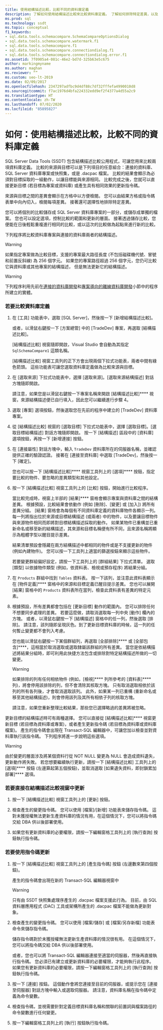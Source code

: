 ```yaml
---
title: 使用結構描述比較，比較不同的資料庫定義
description: 了解如何使用結構描述比較來比較資料庫定義。 了解如何排除特定差異，以及更新目標或建立更新指令碼。
ms.prod: sql
ms.technology: ssdt
ms.topic: conceptual
f1_keywords:
- sql.data.tools.schemacompare.SchemaCompareOptionsDialog
- sql.data.tools.schemacompare.watermark.f1
- sql.data.tools.schemacompare.f1
- sql.data.tools.schemacompare.connectiondialog.f1
- sql.data.tools.schemacompare.connectiondialog.error.f1
ms.assetid: 7f0905a4-081c-46e2-bd7d-325b63e5c675
author: markingmyname
ms.author: maghan
ms.reviewer: “”
ms.custom: seo-lt-2019
ms.date: 02/09/2017
ms.openlocfilehash: 2347297adfbc9d4df88c7df32fffefa4990010d8
ms.sourcegitcommit: f7ac1976d4bfa224332edd9ef2f4377a4d55a2c9
ms.translationtype: HT
ms.contentlocale: zh-TW
ms.lasthandoff: 07/02/2020
ms.locfileid: "85895827"
---
```

# <a name="how-to-use-schema-compare-to-compare-different-database-definitions"></a>如何：使用結構描述比較，比較不同的資料庫定義

SQL Server Data Tools (SSDT) 包含結構描述比較公用程式，可讓您用來比較兩項資料庫定義。  比較的來源與目標可以是下列項目的任意組合：連接的資料庫、SQL Server 資料庫專案或快照集，或是 .dacpac 檔案。  比較的結果會顯示為必須對目標採取的一組動作，以讓目標能與來源相同。  比較完成之後，您就可以直接更新目標 (若目標為專案或資料庫) 或產生具有相同效果的更新指令碼。  
  
來源與目標之間的差異會顯示在方格中以方便檢閱。  您可以由結果方格或指令碼表單中向內切入，檢閱每項差異。  接著還可選擇性地排除特定差異。  
  
您可以將個別的比較儲存成 SQL Server 資料庫專案的一部分，或儲存成單獨的檔案。  您也可以設定選項，控制比較的範圍和更新的層面。  接著透過儲存比較，您便能在日後輕鬆重複進行相同的比較，或以這次的比較做為起點來進行新的比較。  
  
下列程序將比較資料庫專案與連接的資料庫兩者的結構描述。  
  
> [!WARNING]  
> 如果指定專案做為比較目標，支援的專案最大路徑長度 (不包括磁碟機代號、冒號和前置反斜線) 為 256 個字元。 如果您的專案路徑超過 256 個字元，您仍可比較它與資料庫或其他專案的結構描述， 但是無法更新它的結構描述。  
  
> [!WARNING]  
> 下列程序利用先前在[連接的資料庫開發](../ssdt/connected-database-development.md)和[專案導向的離線資料庫開發](../ssdt/project-oriented-offline-database-development.md)小節中的程序所建立的實體。  
  
### <a name="to-compare-database-definitions"></a>若要比較資料庫定義  
  
1.  在 [工具] 功能表中，選取 [SQL Server]，然後按一下 [新增結構描述比較]。  
  
    或者，以滑鼠右鍵按一下 [方案總管] 中的 [TradeDev] 專案，再選取 [結構描述比較]。  
  
    [結構描述比較] 視窗隨即開啟，Visual Studio 會自動為其指定 `SqlSchemaCompare1` 這類名稱。  
  
    [結構描述比較] 視窗工具列的正下方會出現兩個下拉式功能表，兩者中間有綠色箭頭。 這些功能表可讓您選取資料庫定義做為比較來源與目標。  
  
2.  在 [選取來源] 下拉式功能表中，選擇 [選取來源]。[選取來源結構描述] 對話方塊隨即開啟。  
  
    請注意，如果您是以滑鼠右鍵按一下專案名稱來開啟 [結構描述比較]**** 視窗，來源結構描述便已自行填入，因此您可以繼續進行步驟 4。  
  
3.  選取 [專案] 選項按鈕，然後選取您在先前的程序中建立的 [TradeDev] 資料庫專案。  
  
4.  從 [結構描述比較] 視窗的 [選取目標] 下拉式功能表中，選擇 [選取目標]。[選取目標結構描述] 對話方塊隨即開啟。 按一下 [結構描述] 區段中的 [資料庫] 選項按鈕，再按一下 [新增連接] 按鈕。  
  
5.  在 [連接屬性] 對話方塊中，輸入 `TradeDev` 資料庫所在的伺服器名稱，並確認提供正確的驗證認證。 接著在 [連接至資料庫] 中選取 [TradeDev]，然後按一下 [確定]。  
  
    您也可以按一下 [結構描述比較]**** 視窗工具列上的 [選項]**** 按鈕，指定要比較的物件、要忽略的差異類型和其他設定。  
  
6.  按一下 [結構描述比較] 視窗工具列上的 [比較] 按鈕，開始進行比較程序。  
  
    當比較完成時，視窗上半部的 [結果]**** 窗格會顯示專案與資料庫之間的結構差異。 根據預設，比較結果會依動作 (例如 [刪除]、[變更] 或 [加入]) 將所有差異分組。 [結果] 窗格會為每個有不同資料庫定義的資料庫物件各顯示一列。 每一列將指出位於來源或目標結構描述 (或兩者) 中的物件，以及要讓目標物件與來源物件相同而即將對目標結構描述採取的動作。  如果某物件已重構並已重新命名或移至新的結構描述，其來源和目標名稱便有所不同，且來源名稱將顯示為粗體字型以醒目提示差異。  
  
    結果清單預設會隱藏在兩方結構描述中都相同的物件或是不支援更新的物件 (例如內建物件)。  您可以按一下工具列上適當的篩選按鈕來顯示這些物件。  
  
    若要變更群組偏好設定，請按一下工具列上的 [群組結果] 下拉式清單。  選取 [類型] 以依據物件類型 (例如，依資料表、檢視或預存程序) 將結果分組。  
  
7.  在 `Products` 群組中找到 `Tables` 資料表。 按一下該列，並注意此資料表顯示在 [物件定義]**** 窗格中的來源和目標定義已醒目提示差異。 您也可以展開 [結果] 窗格中的 `Products` 資料表所在當列，檢查此資料表有差異的特定元素。  
  
8.  根據預設，所有差異都會包括在 [更新目標] 動作的範圍內。 您可以排除任何不想要同步處理的差異。 若要這麼做，請取消選取每一列中央 [動作] 欄內的方塊。 或者，以滑鼠右鍵按一下 [結構描述] 窗格中的任一列，然後選取 [排除]。 請注意，該列隨即呈現灰色。到了更新目標資料庫的時候，這一列的任何暫止變更都不會列入考慮。  
  
    您也能以滑鼠右鍵按一下某個群組列，再選取 [全部排除]**** 或 [全部包含]****，這相當於取消選取或選取隸屬該群組的所有差異。 當您是依結構描述將結果分組時，即可利用此快捷方法包含或排除對特定結構描述所做的一切變更。  
  
    > [!WARNING]  
    > 如果排除的列有任何相依物件 (例如，[檢視]**** 列所參考的 [資料表]**** 列)，將會停用該排除的列，但不會清除其核取方塊。 只有取消選取相依於該列的所有各列後，才會取消選取該列。 此外，如果某一列已重構 (重新命名或移至其他結構描述)，則會停用該列及其所有相依子列的核取方塊。  
    >   
    > 請注意，如果您重新整理比較結果，那些您已選擇略過的差異將被忽略。  
  
更新目標的結構描述時可有兩種選擇。 您可以直接從 [結構描述比較]**** 視窗更新目標 (若目標為資料庫或專案)，或者產生更新指令碼 (若目標為資料庫或資料庫檔案)。  產生的指令碼會出現在 Transact\-SQL 編輯器中，可讓您加以檢查並對資料庫執行該指令碼。 下列程序將進一步說明這些選項。  
  
> [!WARNING]  
> 由於變更的層面涉及將某個資料行從 NOT NULL 變更為 NULL 會造成資料遺失，更新動作將失敗。 若您想要繼續執行更新，請按一下 [結構描述比較] 工具列上的 [選項]**** 按鈕 (左邊算起第五個按鈕)，並取消選取 [如果遺失資料，即封鎖累加部署]**** 選項。  
  
### <a name="to-update-directly-in-the-schema-compare-window"></a>若要直接在結構描述比較視窗中更新  
  
1.  按一下 [結構描述比較] 視窗工具列上的 [更新] 按鈕。  
  
2.  檢查產生的變更指令碼。 您可以使用 [檔案]/[新增] 功能表來儲存指令碼。 這對未獲授權無法更新生產資料庫的情況有用，在這個情況下，您可以將指令碼交給 DBA 供以後部署使用。  
  
3.  如果您有更新資料庫的必要權限，請按一下編輯窗格工具列上的 [執行查詢] 按鈕執行指令碼。  
  
### <a name="to-update-by-script"></a>若要使用指令碼更新  
  
1.  按一下 [結構描述比較] 視窗工具列上的 [產生指令碼] 按鈕 (左邊數來第四個按鈕)。  
  
    產生的指令碼會出現在新的 Transact\-SQL 編輯器視窗中  
  
    > [!WARNING]  
    > 只有由 SSDT 快照集處理序產生的 .dacpac 檔案支援此行為。  目前，由 SQL 資料層應用程式 (DAC) 工具或架構所產生的 .dacpac 檔案不能做為更新對象。  
  
2.  檢查產生的變更指令碼。 您可以使用 [檔案/儲存] 或 [檔案/另存新檔] 功能表命令來儲存指令碼。  
  
    儲存指令碼對於未獲授權無法更新生產資料庫的情況很有用。 在這個情況下，您可以將指令碼交給 DBA 供以後部署使用。  
  
    或者，您也可以將 Transact\-SQL 編輯器連接至適當的伺服器，然後再直接執行指令碼。 您必須已有建立或更新資料庫的必要權限，才能夠執行此程序。 如果您有更新資料庫的必要權限，請按一下編輯窗格工具列上的 [執行查詢] 按鈕執行指令碼。  
  
3.  按一下 [連接] 按鈕。 這個動作會將您連接至目前的伺服器，或提示您在 [連接至伺服器] 對話方塊中輸入或選取伺服器。  請注意，資料庫名稱在指令碼中定義為命令變數。  
  
4.  檢查指令碼，並視需要針對定義目標資料庫名稱和關聯的前置詞與檔案路徑的命令變數進行任何變更。  
  
5.  按一下編輯窗格工具列上的 [執行] 按鈕執行指令碼。  
  
